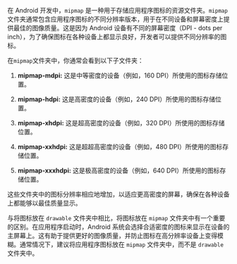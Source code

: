 在 Android 开发中，`mipmap` 是一种用于存储应用程序图标的资源文件夹。`mipmap` 文件夹通常包含应用程序图标的不同分辨率版本，用于在不同设备和屏幕密度上提供最佳的图像质量。这是因为 Android 设备有不同的屏幕密度（DPI - dots per inch），为了确保图标在各种设备上都显示良好，开发者可以提供不同分辨率的图标。

在`mipmap`文件夹中，你通常会看到以下子文件夹：

1. **mipmap-mdpi:** 这是中等密度的设备（例如，160 DPI）所使用的图标存储位置。
    
2. **mipmap-hdpi:** 这是高密度的设备（例如，240 DPI）所使用的图标存储位置。
    
3. **mipmap-xhdpi:** 这是超高密度的设备（例如，320 DPI）所使用的图标存储位置。
    
4. **mipmap-xxhdpi:** 这是超超高密度的设备（例如，480 DPI）所使用的图标存储位置。
    
5. **mipmap-xxxhdpi:** 这是极高密度的设备（例如，640 DPI）所使用的图标存储位置。
    

这些文件夹中的图标分辨率相应地增加，以适应更高密度的屏幕，确保在各种设备上都能够以最佳质量显示。

与将图标放在 `drawable` 文件夹中相比，将图标放在 `mipmap` 文件夹中有一个重要的区别。在应用程序启动时，Android 系统会选择合适密度的图标来显示在设备的主屏幕上。这有助于提供更好的图像质量，并防止图标在高分辨率设备上变得模糊。通常情况下，建议将应用程序图标放在 `mipmap` 文件夹中，而不是 `drawable` 文件夹中。
